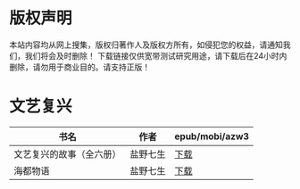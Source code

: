# 版权声明

本站内容均从网上搜集，版权归著作人及版权方所有，如侵犯您的权益，请通知我们，我们将会及时删除！ 下载链接仅供宽带测试研究用途，请下载后在24小时内删除，请勿用于商业目的。请支持正版！

# 文艺复兴

| 书名 | 作者 | epub/mobi/azw3 |
| --- | --- | --- |
| 文艺复兴的故事（全六册） | 盐野七生 | [下载](https://url89.ctfile.com/f/31084289-1357034041-fea83c?p=8866) |
| 海都物语 | 盐野七生 | [下载](https://url89.ctfile.com/f/31084289-1357028041-e5ae35?p=8866) |
